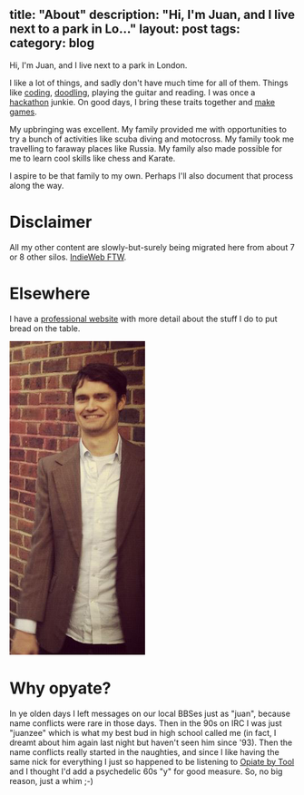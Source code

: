 title: "About"
description: "Hi, I'm Juan, and I live next to a park in Lo..."
layout: post
tags: 
category: blog
---

Hi, I'm Juan, and I live next to a park in London.

I like a lot of things, and sadly don't have much time for all of them. Things like [coding](/tag/tech/), [doodling](/tag/drawing/), playing the guitar and reading. I was once a [hackathon](/tag/hackathon/) junkie. On good days, I bring these traits together and [make games](/tag/gamedev/).

My upbringing was excellent. My family provided me with opportunities to try a bunch of activities like scuba diving and motocross. My family took me travelling to faraway places like Russia. My family also made possible for me to learn cool skills like chess and Karate.

I aspire to be that family to my own. Perhaps I'll also document that process along the way.

# Disclaimer

All my other content are slowly-but-surely being migrated here from about 7 or 8 other silos. [IndieWeb FTW](https://indieweb.org/).

# Elsewhere

I have a [professional website](http://uys.io) with more detail about the stuff I do to put bread on the table.


![Juan Uys](suited-side.jpg)

# Why opyate?

In ye olden days I left messages on our local BBSes just as "juan", because name conflicts were rare in those days. Then in the 90s on IRC I was just "juanzee" which is what my best bud in high school called me (in fact, I dreamt about him again last night but haven't seen him since '93). Then the name conflicts really started in the naughties, and since I like having the same nick for everything I just so happened to be listening to [Opiate by Tool](https://www.youtube.com/watch?v=xt0Zqo-vOFM) and I thought I'd add a psychedelic 60s "y" for good measure. So, no big reason, just a whim ;-)
